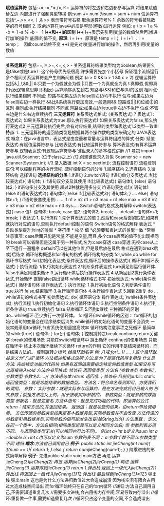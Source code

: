 **赋值运算符**
	包括:+=,-=,*=,/=,%=
	运算符的将左边和右边都参与运算,将结果赋值给左边
	内部进行了强制类型转换
	例:sum += num 为sum = sum + num
	位运算符
	包括^,~,>>,<<,丨,&
		>>  表示带符号右移
取余运算符号%
	1. 余数的符号看被除数字的符号相同
	2. 取余运算在java中必须是整形(整数)进行运算
	例如: a / b =    1     a % -b   =-1    -a % -b = -1
**i++和++i的区别**
	**i++**
		i++表示先引用i变量的数值然后再对i进行加1的操作
		底层i的值不变,
		**原理**:
		i = i++  原理是 temp = i； i = i+1 ； i = temp；   因此count始终不变
	**++i**
		是先对i变量进行加1的操作，然后再引用i变量的数值


----
**关系运算符**
	包括\==,!=,>=,<=,<,>
	-
	关系运算符结果类型均为boolean,结果要么是false或是ture
	!=这个符号优先级很高,许多需要先加个小括号.保证程序流畅运行
	多个相同关系运算符会产生判断问题 例如:(a > 0 && b > 1 && c > 2)
	逻辑运算符
	包括&,|,!,&&,||
	&:只要一个为假就全为假
	|:只要一个为真就全为真
	!:真即假,假即真(!代表逻辑意思非 即相反)
	运算顺序从左到右
	短路与(&&)和位与(&)的区别
	相同点:执行结果相同
	不同点:
	短路与如果左边为false则右边均不执行
	位与:如果左边为false则右边一样执行
	&&比&系统执行更加高效,一般选用&&
	短路或(||)和位或(|)的区别
	相同点:执行结果相同
	不同点
	短路或:如果左边为true则右边不执行
	位或:不管左边是什么右边继续执行
**三元运算符**
	关系表达式格式:
	(关系表达式) ? 表达式1 : 表达式2;
	如果关系表达式为true,那么执行表达式1
	如果关系表达式为false,那么执行表达式2
	三元运算符执行完后,会有对应结果,结果的类型和表达式1.2类型一致!!!!
	**特点**:
	1. 三元运算符的返回值类型是根据其两个操作数的类型来确定的
JAVA表达式
	概念：在java语言中，表达式是由变量和常量与运算符组成的算式
	分类:
	赋值表达式:有赋值运算符参与
	比较表达式:有比较运算符参与
	算术表达式:有算术运算符参与
	逻辑表达式:有逻辑运算符参与
键盘录入的基本格式讲解
	//1.导包
	import java.util.Scanner; (位于class之上)
	//2.创建键盘录入对象
	Scanner sc = new Scanner(System.in);
	//3.录入数据
	int X = sc.nextInt();
流程控制语句
	流程控制语句:可以控制程序的执行流程.
	流程控制语句的分类
	1.顺序结构
	2.选择结构
	3.循环结构
选择语句
	**选择结构的分类**
		1.if语句
		2.switch语句
	if语句单分支表达式
		if(比较表达式){
		语句体;
		}
		if语句双分支及其使用
		if(比较表达式){
		语句体1;
		}else{
		语句体2;
		}
		if语句多分支及其使用
		超过2种就是用多分支
		if(语句表达式1){
		语句体1
		}else if(语句表达式2){
		语句体2;
		}else if(比较表达式3){
		语句体3;
		}
		....
		else{
		语句体n+1;
		}
		if语句嵌套使用例:
		..
		..
		if n1 > n2
		n1 > n3
		max = n1
		else
		max = n3
		if n2 > n3
		max = n2
		else
		max = n3
		Sys.....
	Switch语句的格式及其解释
		switch(表达式){
		case 值1:
		语句体;
		break;
		case 值2;
		语句体2;
		break;
		....
		default:
		语句体n+1;
		break;
		}
	表达式:1.
	执行流程
		1.先计算表达式的值
		2.然后和case后面的匹配,如果有就执行对应的语句,否则执行default控制的语句
	Switch语句的格式解释
		表达式
		* 自动类型提升为int的类型
		* 字符串
		* 枚举
		值
		*必须要和表达式的类型一致
		*常量
	注意事项:
		case后面只能是常量,不能是变量,而且,多个case后面的值不能出现相同的
		break可以省略但是这属于另一种形式,名为:case穿透
		case穿透:无视case从上至下运行一遍程序
		default可以在其他位置,但是最后放在最后
		格式在遇到break后或}后结束
		循环结构概述和for语句的格式
循环结构的分类:for,while,do while
	for循环书写格式
	for(初始化表达式;条件表达式,循环后的操作表达式){
	循环体(循环表达式)
	}
	执行流程:
	1/执行初始化表达式
	2/判断条件表达式
	ture满足则运行循环体.
	false不满足则结束循环
	3.运行循环体后执行操作表达式
	4.从新回到2执行条件表达式,开始循环
	直到false跳出循环
	while循环格式书写
	初始表达式;
	while(条件表达式){
	循环语句体
	操作表达式;
	}
	执行流程:
	1.执行初始化语句
	2,判断条件语句
	true,执行
	false,结束循环
	3.执行循环语句体
	4.执行操作表达式
	5.回到2重复
	do ... while语句的格式书写
	初始表达式;
	do{
	循环语句体
	操作表达式;
	}while(条件表达式);
	执行流程
	1.执行初始化语句
	2.执行循环体语句
	3.执行控制条件语句
	4.执行判断条件语句
	true.继续执行
	false.结束循环
	5.回到b继续
	三种循环的区别
		do...while循环:至少执行一次循环体。
		for循环和while循环的区别：
		for循环的初始化语句的变量会在程序结束后消失
		while循环的初始化语句的变量不会消失
		一般常规采用for循环,节省系统使用量提高效率
	循环结构注意事项之死循环
		最简单的
		while(true){
		语句体;
		}
		for(;;)
		语句体;
		}
	控制跳转之break,continue,return关键字
		:break的使用场景
		只能在switch和循环中
		跳出循环
		continue的使用场景
		只能在循环中
		终止本次循环继续下次循环
		return的作用
		它的作用不是结束循环的，而是结束方法的。
		控制跳转之标号
		*给循环起名字
		例: 八戒:for(...){
		....
		}
		这个循环就被定义为"八戒"循环
		方法概述和格式说明
		方法:是为了提高代码得复用性
		什么是方法: 完成特定功能的代码块
		如果有返回值需要指定特定的数值类型
		如果没有可以直接输入void
		方法的书写格式:
		修饰符 返回值类型 方法名 (参数类型 参数名1 .参数类型 参数名2.....){
		方法语句体
		retrun 返回值:
		}
	修饰符:目前用public static
	返回值类型：就是功能结果的数据类型。
	方法名：符合命名规则即可。方便我们的调用。
	参数：
	实际参数：就是实际参与运算的。是在方法完成后自己输入的
	形式参数；就是方法定义上的，用于接收实际参数的。
	参数类型：就是参数的数据类型
	参数名：就是变量名
	方法体语句：就是完成功能的代码。即运算的公式
	return：结束方法的,并返回结果。
	返回值：就是功能的结果，由return带给调用者。
	方法传递的参数类型如果是基本数据类型,实际参数值并不会改变
	方法传递的参数是引用数据类型,实际参数的值可能发生改变(除String以外)
	方法重载：
	定义:
	在同一个类中，方法名相同(相同类型运算可以定义相同方法名)
	但 参数列表必须不同。 与返回值类型无关(可以相同也可以不同)。
	例:int a+int b定义为sum int a +double b +int c也可以定义为sum
	参数列表不同：
	a:参数个数不同
	b:参数类型不同
递归
	**概念**:方法自己调用自己
	**例子**:
	public static int jieCheng(int num){
	if(num == 1){
	return 1;
	} else {
	return num*jieCheng(num‐1);
	}
	}
	阶乘进栈的形式简单解释
	**例子**:
	先进public static void main方法
	再进 运算jieCheng(3)*jieCheng(2)
	再进 运算jjieCheng(2)*jieCheng*(1)
	再进 运算jjieCheng(1)
	运算得到jieCheng(1) retrun 1 弹出栈
	返回上一级代入jieCheng(2)*1 弹出栈
	再返回上一级代入jieCheng(3)*1*2 弹出栈
	最后得到jieCheng(3)=1*2*3 弹出栈
	弹出main
	这也是为什么方法递归数值过大会造成崩溃
	因为栈空间有限会占用过大造成栈空间溢出
	而for循环始终只在自己的for内循环
	//递归:方法自己调用自己,不需要知道重复几次
	//需要多次进栈,会占用栈内存空间,容易导致内存溢出
	//循环:重复做一件事,需要知道重复几次
	//循环只占这个变量的空间,不会造成溢出
